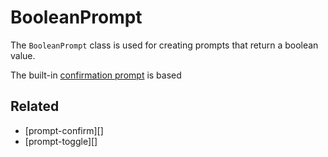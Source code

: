 # BooleanPrompt

The `BooleanPrompt` class is used for creating prompts that return a boolean value.


The built-in [confirmation prompt](./prompt-confirm.md) is based

## Related

- [prompt-confirm][]
- [prompt-toggle][]

